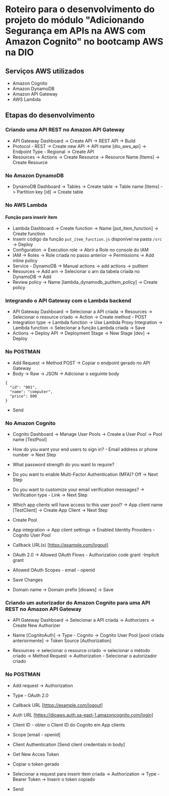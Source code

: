# Roteiro para o desenvolvimento do projeto do módulo "Adicionando Segurança em APIs na AWS com Amazon Cognito" no bootcamp AWS na DIO

## Serviços AWS utilizados

- Amazon Cognito
- Amazon DynamoDB
- Amazon API Gateway
- AWS Lambda

## Etapas do desenvolvimento

### Criando uma API REST no Amazon API Gateway

- API Gateway Dashboard -> Create API -> REST API -> Build
- Protocol - REST -> Create new API -> API name [dio_aws_api] -> Endpoint Type - Regional -> Create API
- Resources -> Actions -> Create Resource -> Resource Name [Items] -> Create Resource

### No Amazon DynamoDB

- DynamoDB Dashboard -> Tables -> Create table -> Table name [Items] -> Partition key [id] -> Create table

### No AWS Lambda

#### Função para inserir item

- Lambda Dashboard -> Create function -> Name [put_item_function] -> Create function
- Inserir código da função ```put_item_function.js``` disponível na pasta ```/src``` -> Deploy
- Configuration -> Execution role -> Abrir a Role no console do IAM
- IAM -> Roles -> Role criada no passo anterior -> Permissions -> Add inline policy
- Service - DynamoDB -> Manual actions -> add actions -> putItem
- Resources -> Add arn -> Selecionar o arn da tabela criada no DynamoDB -> Add
- Review policy -> Name [lambda_dynamodb_putItem_policy] -> Create policy

### Integrando o API Gateway com o Lambda backend

- API Gateway Dashboard -> Selecionar a API criada -> Resources -> Selecionar o resource criado -> Action -> Create method - POST
- Integration type -> Lambda function -> Use Lambda Proxy Integration -> Lambda function -> Selecionar a função Lambda criada -> Save
- Actions -> Deploy API -> Deployment Stage -> New Stage [dev] -> Deploy

### No POSTMAN

- Add Request -> Method POST -> Copiar o endpoint gerado no API Gateway
- Body -> Raw -> JSON -> Adicionar o seguinte body
```
{
  "id": "001",
  "name": "computer",
  "price": 800
}
```
- Send

### No Amazon Cognito

- Cognito Dashboard -> Manage User Pools -> Create a User Pool -> Pool name [TestPool]
- How do you want your end users to sign in? - Email address or phone number -> Next Step
- What password strength do you want to require?
- Do you want to enable Multi-Factor Authentication (MFA)? Off -> Next Step
- Do you want to customize your email verification messages? -> Verification type - Link -> Next Step
- Which app clients will have access to this user pool? -> App client name [TestClient] -> Create App Client -> Next Step
- Create Pool

- App integration -> App client settings -> Enabled Identity Providers - Cognito User Pool
- Callback URL(s) [https://example.com/logout]
- OAuth 2.0 -> Allowed OAuth Flows - Authorization code grant -Implicit grant
- Allowed OAuth Scopes	- email	- openid
- Save Changes

- Domain name -> Domain prefix [dioaws] -> Save

### Criando um autorizador do Amazon Cognito para uma API REST no Amazon API Gateway

- API Gateway Dashboard -> Selecionar a API criada -> Authorizers -> Create New Authorizer
- Name [CognitoAuth] -> Type - Cognito -> Cognito User Pool [pool criada anteriormente] -> Token Source [Authorization]

- Resources -> selecionar o resource criado -> selecionar o método criado -> Method Request -> Authorization - Selecionar o autorizador criado

### No POSTMAN

- Add request -> Authorization
- Type - OAuth 2.0
- Callback URL [https://example.com/logout]
- Auth URL [https://dioaws.auth.sa-east-1.amazoncognito.com/login]
- Client ID - obter o Client ID do Cognito em App clients
- Scope [email - openid]
- Client Authentication [Send client credentials in body]
- Get New Acces Token
- Copiar o token gerado

- Selecionar a request para inserir item criada -> Authorization -> Type - Bearer Token -> Inserir o token copiado
- Send
